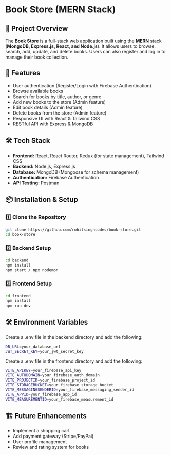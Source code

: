 # Book Store (MERN Stack)

## 📌 Project Overview

The **Book Store** is a full-stack web application built using the **MERN** stack (**MongoDB, Express.js, React, and Node.js**). It allows users to browse, search, add, update, and delete books. Users can also register and log in to manage their book collection.

## 🚀 Features

- User authentication (Register/Login with Firebase Authentication)
- Browse available books
- Search for books by title, author, or genre
- Add new books to the store (Admin feature)
- Edit book details (Admin feature)
- Delete books from the store (Admin feature)
- Responsive UI with React & Tailwind CSS
- RESTful API with Express & MongoDB

## 🛠️ Tech Stack

- **Frontend:** React, React Router, Redux (for state management), Tailwind CSS
- **Backend:** Node.js, Express.js
- **Database:** MongoDB (Mongoose for schema management)
- **Authentication:** Firebase Authentication
- **API Testing:** Postman

## 📦 Installation & Setup

### 1️⃣ Clone the Repository

```sh
git clone https://github.com/rohitsinghcodes/book-store.git
cd book-store
```

### 2️⃣ Backend Setup

```sh
cd backend
npm install
npm start / npx nodemon
```

### 3️⃣ Frontend Setup

```sh
cd frontend
npm install
npm run dev
```

## 🛠️ Environment Variables
Create a .env file in the backend directory and add the following:

```sh
DB_URL=your_database_url
JWT_SECRET_KEY=your_jwt_secret_key
```

Create a .env file in the frontend directory and add the following:

```sh
VITE_APIKEY=your_firebase_api_key
VITE_AUTHDOMAIN=your_firebase_auth_domain
VITE_PROJECTID=your_firebase_project_id
VITE_STORAGEBUCKET=your_firebase_storage_bucket
VITE_MESSAGINGSENDERID=your_firebase_messaging_sender_id
VITE_APPID=your_firebase_app_id
VITE_MEASUREMENTID=your_firebase_measurement_id
```

## 🏗️ Future Enhancements

- Implement a shopping cart
- Add payment gateway (Stripe/PayPal)
- User profile management
- Review and rating system for books
